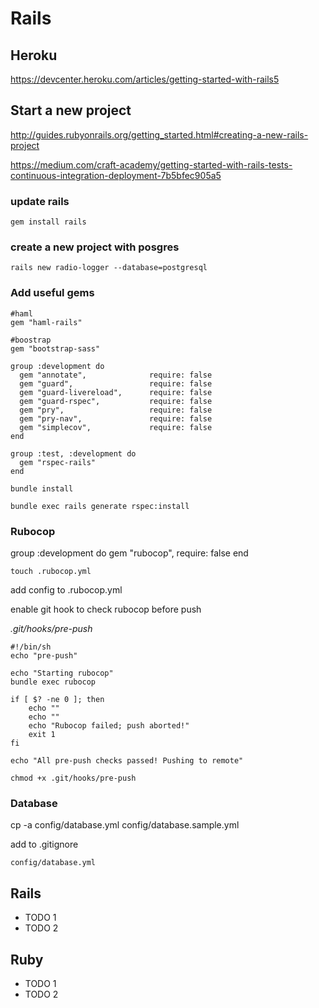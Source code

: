 Rails	
======

## Heroku

https://devcenter.heroku.com/articles/getting-started-with-rails5

## Start a new project

http://guides.rubyonrails.org/getting_started.html#creating-a-new-rails-project

https://medium.com/craft-academy/getting-started-with-rails-tests-continuous-integration-deployment-7b5bfec905a5

### update rails

```gem install rails ```

### create a new project with posgres

```rails new radio-logger --database=postgresql```

### Add useful gems

```
#haml
gem "haml-rails"

#boostrap
gem "bootstrap-sass"

group :development do
  gem "annotate",              require: false
  gem "guard",                 require: false
  gem "guard-livereload",      require: false
  gem "guard-rspec",           require: false
  gem "pry",                   require: false
  gem "pry-nav",               require: false
  gem "simplecov",             require: false
end

group :test, :development do  
  gem "rspec-rails"
end
```

```bundle install```

```bundle exec rails generate rspec:install```

### Rubocop

group :development do
  gem "rubocop", require: false
end

``` touch .rubocop.yml ```

add config to .rubocop.yml

enable git hook to check rubocop before push

 *.git/hooks/pre-push*
 
```
#!/bin/sh
echo "pre-push"

echo "Starting rubocop"
bundle exec rubocop

if [ $? -ne 0 ]; then
    echo ""
    echo ""
    echo "Rubocop failed; push aborted!"
    exit 1
fi

echo "All pre-push checks passed! Pushing to remote"
```

``` chmod +x .git/hooks/pre-push ```


### Database

cp -a config/database.yml config/database.sample.yml

add to .gitignore

```
config/database.yml
```

Rails
-------

* TODO 1
* TODO 2

Ruby
-------

* TODO 1
* TODO 2
